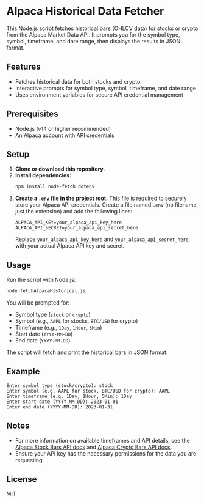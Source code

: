 # Alpaca Historical Data Fetcher

This Node.js script fetches historical bars (OHLCV data) for stocks or crypto from the Alpaca Market Data API. It prompts you for the symbol type, symbol, timeframe, and date range, then displays the results in JSON format.

## Features
- Fetches historical data for both stocks and crypto
- Interactive prompts for symbol type, symbol, timeframe, and date range
- Uses environment variables for secure API credential management

## Prerequisites
- Node.js (v14 or higher recommended)
- An Alpaca account with API credentials

## Setup
1. **Clone or download this repository.**
2. **Install dependencies:**
   ```bash
   npm install node-fetch dotenv
   ```
3. **Create a `.env` file in the project root.**
   This file is required to securely store your Alpaca API credentials. Create a file named `.env` (no filename, just the extension) and add the following lines:
   ```env
   ALPACA_API_KEY=your_alpaca_api_key_here
   ALPACA_API_SECRET=your_alpaca_api_secret_here
   ```
   Replace `your_alpaca_api_key_here` and `your_alpaca_api_secret_here` with your actual Alpaca API key and secret.

## Usage
Run the script with Node.js:
```bash
node fetchAlpacaHistorical.js
```
You will be prompted for:
- Symbol type (`stock` or `crypto`)
- Symbol (e.g., `AAPL` for stocks, `BTC/USD` for crypto)
- Timeframe (e.g., `1Day`, `1Hour`, `5Min`)
- Start date (`YYYY-MM-DD`)
- End date (`YYYY-MM-DD`)

The script will fetch and print the historical bars in JSON format.

## Example
```
Enter symbol type (stock/crypto): stock
Enter symbol (e.g. AAPL for stock, BTC/USD for crypto): AAPL
Enter timeframe (e.g. 1Day, 1Hour, 5Min): 1Day
Enter start date (YYYY-MM-DD): 2023-01-01
Enter end date (YYYY-MM-DD): 2023-01-31
```

## Notes
- For more information on available timeframes and API details, see the [Alpaca Stock Bars API docs](https://docs.alpaca.markets/reference/stockbars) and [Alpaca Crypto Bars API docs](https://docs.alpaca.markets/reference/cryptobars-1).
- Ensure your API key has the necessary permissions for the data you are requesting.

## License
MIT 
